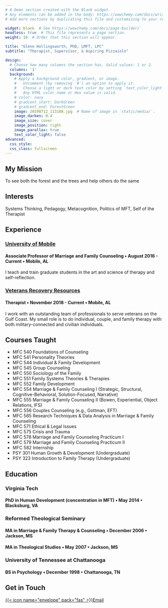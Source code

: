 ```yaml
---
# A Demo section created with the Blank widget.
# Any elements can be added in the body: https://wowchemy.com/docs/writing-markdown-latex/
# Add more sections by duplicating this file and customizing to your requirements.

widget: blank  # See https://wowchemy.com/docs/page-builder/
headless: true  # This file represents a page section.
weight: 10  # Order that this section will appear.

title: "Glenn Hollingsworth, PhD, LMFT, LPC"
subtitle: "Therapist, Supervisor, & Aspiring Pizzaiolo"

design:
  # Choose how many columns the section has. Valid values: 1 or 2.
  columns: '1'
  background:
    # Apply a background color, gradient, or image.
    #   Uncomment (by removing `#`) an option to apply it.
    #   Choose a light or dark text color by setting `text_color_light`.
    #   Any HTML color name or Hex value is valid.
    # color: navy
    # gradient_start: DarkGreen
    # gradient_end: ForestGreen
    image: 20190712_113108.jpg  # Name of image in `static/media/`.
    image_darken: 0.4
    image_size: cover
    image_position: right
    image_parallax: true
    text_color_light: false
advanced:
  css_style:
  css_class: fullscreen
---
```


## My Mission

To see both the forest and the trees and help others do the same

## Interests

Systems Thinking, Pedagogy, Metacognition, Politics of MFT, Self of the Therapist

## Experience

### [University of Mobile](https://umobile.edu/academics/faculty-directory/)
#### Associate Professor of Marriage and Family Counseling • August 2016 - Current • Mobile, AL 
I teach and train graduate students in the art and science of therapy and self-reflection. 

### [Veterans Recovery Resources](https://veteransrecoveryresources.org/team/our-clinical-team/)
#### Therapist • November 2018 - Current • Mobile, AL
I work with an outstanding team of professionals to serve veterans on the Gulf Coast. My small role is to do individual, couple, and family therapy with both military-connected and civilian individuals. 

## Courses Taught

- MFC 540 Foundations of Counseling 
- MFC 541 Personality Theories
- MFC 544 Individual & Family Development 
- MFC 545 Group Counseling
- MFC 550 Sociology of the Family
- MFC 551 Family Systems Theories & Therapies 
- MFC 552 Family Development
- MFC 554 Marriage & Family Counseling I (Strategic, Structural, Cognitive-Behavioral, Solution-Focused, Narrative)
- MFC 555 Marriage & Family Counseling II (Bowen, Experiential, Object Relations, IFS)
- MFC 556 Couples Counseling (e.g., Gottman, EFT)  
- MFC 565 Research Techniques & Data Analysis in Marriage & Family Counseling
- MFC 571 Ethical & Legal Issues
- MFC 575 Crisis and Trauma
- MFC 578 Marriage and Family Counseling Practicum I
- MFC 579 Marriage and Family Counseling Practicum II 
- MFC 582 Internship
- PSY 301 Human Growth & Development (Undergraduate)
- PSY 323 Introduction to Family Therapy (Undergraduate)

## Education

### Virginia Tech
#### PhD in Human Development (concentration in MFT) • May 2014 • Blacksburg, VA

### Reformed Theological Seminary
#### MA in Marriage & Family Therapy & Counseling • December 2006 • Jackson, MS
#### MA in Theological Studies • May 2007 • Jackson, MS

### University of Tennessee at Chattanooga
#### BS in Psychology • December 1998 • Chattanooga, TN

## Get in Touch

[{{< icon name="envelope" pack="fas" >}}Email](mailto:glenn@wghollingsworth.com)

<!-- [{{< icon name="twitter" pack="fab" >}}Twitter](https://twitter.com/wowchemy) -->

